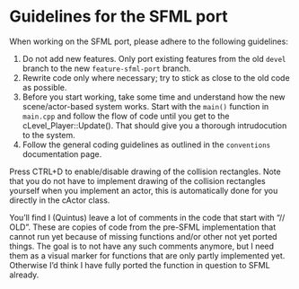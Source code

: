 Guidelines for the SFML port
============================

When working on the SFML port, please adhere to the following
guidelines:

1. Do not add new features. Only port existing features from the old
   `devel` branch to the new `feature-sfml-port` branch.
2. Rewrite code only where necessary; try to stick as close to the old
   code as possible.
3. Before you start working, take some time and understand how the new
   scene/actor-based system works. Start with the `main()` function in
   `main.cpp` and follow the  flow of code until you get to the
   cLevel_Player::Update(). That should give you a thorough
   intrudocution to the system.
4. Follow the general coding guidelines as outlined in the
   `conventions` documentation page.

Press CTRL+D to enable/disable drawing of the collision
rectangles. Note that you do not have to implement drawing of the
collision rectangles yourself when you implement an actor, this is
automatically done for you directly in the cActor class.

You’ll find I (Quintus) leave a lot of comments in the code that start
with “// OLD”. These are copies of code from the pre-SFML
implementation that cannot run yet because of missing functions and/or
other not yet ported things. The goal is to not have any such comments
anymore, but I need them as a visual marker for functions that are
only partly implemented yet. Otherwise I’d think I have fully ported
the function in question to SFML already.
